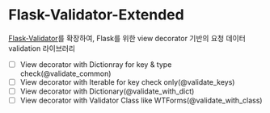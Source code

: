 # Flask-Validator-Extended
[Flask-Validator](https://pypi.org/project/Flask-Validator/1.0/)를 확장하여, Flask를 위한 view decorator 기반의 요청 데이터 validation 라이브러리

- [ ] View decorator with Dictionray for key & type check(@validate_common)
- [ ] View decorator with Iterable for key check only(@validate_keys)
- [ ] View decorator with Dictionary(@validate_with_dict)
- [ ] View decorator with Validator Class like WTForms(@validate_with_class)